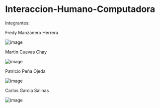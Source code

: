# Interaccion-Humano-Computadora


Integrantes:

Fredy Manzanero Herrera

![image](https://user-images.githubusercontent.com/72423402/214990665-f6b03e6b-1a45-4b8f-9c91-4b9b1d9e8b79.png)

Martin Cuevas Chay

![image](https://user-images.githubusercontent.com/72423402/214990914-682aeb54-6d70-4f57-8b7d-ee24e229af47.png)

Patricio Peña Ojeda

![image](https://user-images.githubusercontent.com/72423402/214990846-61f5d194-6597-4b57-b5e9-e6079ecbeac4.png)

Carlos Garcia Salinas

![image](https://user-images.githubusercontent.com/72423402/214994384-be902fea-91a1-4ebe-a1f1-c688c6c2994b.png)

